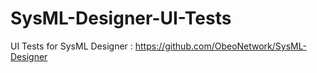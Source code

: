 # SysML-Designer-UI-Tests
UI Tests for SysML Designer : https://github.com/ObeoNetwork/SysML-Designer
